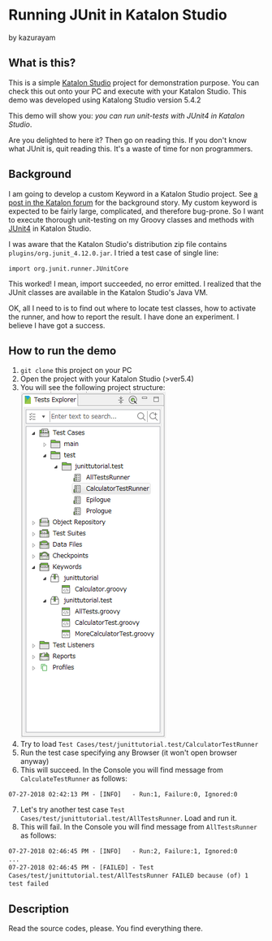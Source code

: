Running JUnit in Katalon Studio
====

by kazurayam

## What is this?

This is a simple [Katalon Studio](https://www.katalon.com/) project for demonstration purpose. You can check this out onto your PC and execute with your Katalon Studio. This demo was developed using Katalong Studio version 5.4.2

This demo will show you: *you can run unit-tests with JUnit4 in Katalon Studio*.

Are you delighted to here it? Then go on reading this. If you don't know what JUnit is, quit reading this. It's a waste of time for non programmers.

## Background

I am going to develop a custom Keyword in a Katalon Studio project. See [a post in the Katalon forum](https://forum.katalon.com/discussion/comment/19738) for the background story. My custom keyword is expected to be fairly large, complicated, and therefore bug-prone. So I want to execute thorough unit-testing on my Groovy classes and methods with [JUnit4](https://junit.org/junit4/) in Katalon Studio.

I was aware that the Katalon Studio's distribution zip file contains `plugins/org.junit_4.12.0.jar`. I tried a test case of single line:
```
import org.junit.runner.JUnitCore
```
This worked! I mean, import succeeded, no error emitted. I realized that the JUnit classes are available in the Katalon Studio's Java VM.

OK, all I need to is to find out where to locate test classes, how to activate the runner, and how to report the result. I have done an experiment. I believe I have got a success.

## How to run the demo

1. `git clone` this project on your PC
2. Open the project with your Katalon Studio (>ver5.4)
3. You will see the following project structure: ![TestsExplorer](https://github.com/kazurayam/RunningJUnitInKatalonStudio/blob/master/docs/TestsExplorer.PNG)
4. Try to load `Test Cases/test/junittutorial.test/CalculatorTestRunner`
5. Run the test case specifying any Browser (it won't open browser anyway)
6. This will succeed. In the Console you will find message from `CalculateTestRunner` as follows:
```
07-27-2018 02:42:13 PM - [INFO]   - Run:1, Failure:0, Ignored:0
```
7. Let's try another test case `Test Cases/test/junittutorial.test/AllTestsRunner`. Load and run it.
8. This will fail. In the Console you will find message from `AllTestsRunner` as follows:
```
07-27-2018 02:46:45 PM - [INFO]   - Run:2, Failure:1, Ignored:0
...
07-27-2018 02:46:45 PM - [FAILED] - Test Cases/test/junittutorial.test/AllTestsRunner FAILED because (of) 1 test failed
```

## Description

Read the source codes, please. You find everything there.
